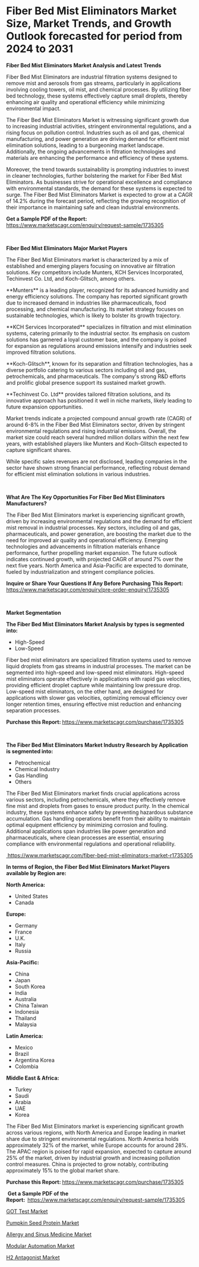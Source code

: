 <p><h1>Fiber Bed Mist Eliminators Market Size, Market Trends, and Growth Outlook forecasted for period from 2024 to 2031</h1></p><p><strong>Fiber Bed Mist Eliminators Market Analysis and Latest Trends</strong></p>
<p><p>Fiber Bed Mist Eliminators are industrial filtration systems designed to remove mist and aerosols from gas streams, particularly in applications involving cooling towers, oil mist, and chemical processes. By utilizing fiber bed technology, these systems effectively capture small droplets, thereby enhancing air quality and operational efficiency while minimizing environmental impact.</p><p>The Fiber Bed Mist Eliminators Market is witnessing significant growth due to increasing industrial activities, stringent environmental regulations, and a rising focus on pollution control. Industries such as oil and gas, chemical manufacturing, and power generation are driving demand for efficient mist elimination solutions, leading to a burgeoning market landscape. Additionally, the ongoing advancements in filtration technologies and materials are enhancing the performance and efficiency of these systems.</p><p>Moreover, the trend towards sustainability is prompting industries to invest in cleaner technologies, further bolstering the market for Fiber Bed Mist Eliminators. As businesses strive for operational excellence and compliance with environmental standards, the demand for these systems is expected to surge. The Fiber Bed Mist Eliminators Market is expected to grow at a CAGR of 14.2% during the forecast period, reflecting the growing recognition of their importance in maintaining safe and clean industrial environments.</p></p>
<p><strong>Get a Sample PDF of the Report:&nbsp;</strong> <a href="https://www.marketscagr.com/enquiry/request-sample/1735305?utm_campaign=1509&utm_medium=2&utm_source=Github&utm_content=ia&utm_term=08102024&utm_id=fiber-bed-mist-eliminators">https://www.marketscagr.com/enquiry/request-sample/1735305</a></p>
<p>&nbsp;</p>
<p><strong>Fiber Bed Mist Eliminators Major Market Players</strong></p>
<p><p>The Fiber Bed Mist Eliminators market is characterized by a mix of established and emerging players focusing on innovative air filtration solutions. Key competitors include Munters, KCH Services Incorporated, Techinvest Co. Ltd, and Koch-Glitsch, among others. </p><p>**Munters** is a leading player, recognized for its advanced humidity and energy efficiency solutions. The company has reported significant growth due to increased demand in industries like pharmaceuticals, food processing, and chemical manufacturing. Its market strategy focuses on sustainable technologies, which is likely to bolster its growth trajectory.</p><p>**KCH Services Incorporated** specializes in filtration and mist elimination systems, catering primarily to the industrial sector. Its emphasis on custom solutions has garnered a loyal customer base, and the company is poised for expansion as regulations around emissions intensify and industries seek improved filtration solutions.</p><p>**Koch-Glitsch**, known for its separation and filtration technologies, has a diverse portfolio catering to various sectors including oil and gas, petrochemicals, and pharmaceuticals. The company's strong R&D efforts and prolific global presence support its sustained market growth. </p><p>**Techinvest Co. Ltd** provides tailored filtration solutions, and its innovative approach has positioned it well in niche markets, likely leading to future expansion opportunities.</p><p>Market trends indicate a projected compound annual growth rate (CAGR) of around 6-8% in the Fiber Bed Mist Eliminators sector, driven by stringent environmental regulations and rising industrial emissions. Overall, the market size could reach several hundred million dollars within the next few years, with established players like Munters and Koch-Glitsch expected to capture significant shares. </p><p>While specific sales revenues are not disclosed, leading companies in the sector have shown strong financial performance, reflecting robust demand for efficient mist elimination solutions in various industries.</p></p>
<p>&nbsp;</p>
<p><strong>What Are The Key Opportunities For Fiber Bed Mist Eliminators Manufacturers?</strong></p>
<p><p>The Fiber Bed Mist Eliminators market is experiencing significant growth, driven by increasing environmental regulations and the demand for efficient mist removal in industrial processes. Key sectors, including oil and gas, pharmaceuticals, and power generation, are boosting the market due to the need for improved air quality and operational efficiency. Emerging technologies and advancements in filtration materials enhance performance, further propelling market expansion. The future outlook indicates continued growth, with projected CAGR of around 7% over the next five years. North America and Asia-Pacific are expected to dominate, fueled by industrialization and stringent compliance policies.</p></p>
<p><strong>Inquire or Share Your Questions If Any Before Purchasing This Report:</strong> <a href="https://www.marketscagr.com/enquiry/pre-order-enquiry/1735305?utm_campaign=1509&utm_medium=2&utm_source=Github&utm_content=ia&utm_term=08102024&utm_id=fiber-bed-mist-eliminators">https://www.marketscagr.com/enquiry/pre-order-enquiry/1735305</a></p>
<p>&nbsp;</p>
<p><strong>Market Segmentation</strong></p>
<p><strong>The Fiber Bed Mist Eliminators Market Analysis by types is segmented into:</strong></p>
<p><ul><li>High-Speed</li><li>Low-Speed</li></ul></p>
<p><p>Fiber bed mist eliminators are specialized filtration systems used to remove liquid droplets from gas streams in industrial processes. The market can be segmented into high-speed and low-speed mist eliminators. High-speed mist eliminators operate effectively in applications with rapid gas velocities, providing efficient droplet capture while maintaining low pressure drop. Low-speed mist eliminators, on the other hand, are designed for applications with slower gas velocities, optimizing removal efficiency over longer retention times, ensuring effective mist reduction and enhancing separation processes.</p></p>
<p><strong>Purchase this Report:&nbsp;</strong><a href="https://www.marketscagr.com/purchase/1735305?utm_campaign=1509&utm_medium=2&utm_source=Github&utm_content=ia&utm_term=08102024&utm_id=fiber-bed-mist-eliminators">https://www.marketscagr.com/purchase/1735305</a></p>
<p>&nbsp;</p>
<p><strong>The Fiber Bed Mist Eliminators Market Industry Research by Application is segmented into:</strong></p>
<p><ul><li>Petrochemical</li><li>Chemical Industry</li><li>Gas Handling</li><li>Others</li></ul></p>
<p><p>The Fiber Bed Mist Eliminators market finds crucial applications across various sectors, including petrochemicals, where they effectively remove fine mist and droplets from gases to ensure product purity. In the chemical industry, these systems enhance safety by preventing hazardous substance accumulation. Gas handling operations benefit from their ability to maintain optimal equipment efficiency by minimizing corrosion and fouling. Additional applications span industries like power generation and pharmaceuticals, where clean processes are essential, ensuring compliance with environmental regulations and operational reliability.</p></p>
<p><a href="https://www.marketscagr.com/fiber-bed-mist-eliminators-market-r1735305?utm_campaign=1509&utm_medium=2&utm_source=Github&utm_content=ia&utm_term=08102024&utm_id=fiber-bed-mist-eliminators">&nbsp;https://www.marketscagr.com/fiber-bed-mist-eliminators-market-r1735305</a></p>
<p><strong>In terms of Region, the Fiber Bed Mist Eliminators Market Players available by Region are:</strong></p>
<p>
    <p> <strong> North America: </strong>
        <ul>
            <li>United States</li>
            <li>Canada</li>
        </ul>
        </p> 
    <p> <strong> Europe: </strong>
        <ul>
            <li>Germany</li>
            <li>France</li>
            <li>U.K.</li>
            <li>Italy</li>
            <li>Russia</li>
        </ul>
        </p> 
    <p> <strong> Asia-Pacific: </strong>
        <ul>
            <li>China</li>
            <li>Japan</li>
            <li>South Korea</li>
            <li>India</li>
            <li>Australia</li>
            <li>China Taiwan</li>
            <li>Indonesia</li>
            <li>Thailand</li>
            <li>Malaysia</li>
        </ul>
        </p> 
    <p> <strong> Latin America: </strong>
        <ul>
            <li>Mexico</li>
            <li>Brazil</li>
            <li>Argentina Korea</li>
            <li>Colombia</li>
        </ul>
        </p> 
    <p> <strong> Middle East & Africa: </strong>
        <ul>
            <li>Turkey</li>
            <li>Saudi</li>
            <li>Arabia</li>
            <li>UAE</li>
            <li>Korea</li>
        </ul>
    </p>
    </p>
<p><p>The Fiber Bed Mist Eliminators market is experiencing significant growth across various regions, with North America and Europe leading in market share due to stringent environmental regulations. North America holds approximately 32% of the market, while Europe accounts for around 28%. The APAC region is poised for rapid expansion, expected to capture around 25% of the market, driven by industrial growth and increasing pollution control measures. China is projected to grow notably, contributing approximately 15% to the global market share.</p></p>
<p><strong>Purchase this Report: </strong><a href="https://www.marketscagr.com/purchase/1735305?utm_campaign=1509&utm_medium=2&utm_source=Github&utm_content=ia&utm_term=08102024&utm_id=fiber-bed-mist-eliminators">https://www.marketscagr.com/purchase/1735305</a></p>
<p>&nbsp;<strong>Get a Sample PDF of the Report:&nbsp;&nbsp;</strong><a href="https://www.marketscagr.com/enquiry/request-sample/1735305?utm_campaign=1509&utm_medium=2&utm_source=Github&utm_content=ia&utm_term=08102024&utm_id=fiber-bed-mist-eliminators">https://www.marketscagr.com/enquiry/request-sample/1735305</a></p>
<p><strong></strong></p>
<p><p><a href="https://www.linkedin.com/pulse/trends-global-got-test-market-forecast-analysis-2024-gkm7c?utm_campaign=1509&utm_medium=2&utm_source=Github&utm_content=ia&utm_term=08102024&utm_id=fiber-bed-mist-eliminators">GOT Test Market</a></p><p><a href="https://issuu.com/reportprime-2/docs/pumpkin-seed-protein-market-size-20_0aeaecaa91369a?utm_campaign=1509&utm_medium=2&utm_source=Github&utm_content=ia&utm_term=08102024&utm_id=fiber-bed-mist-eliminators">Pumpkin Seed Protein Market</a></p><p><a href="https://www.linkedin.com/pulse/global-allergy-sinus-medicine-market-sector2024-2031-1wwie?utm_campaign=1509&utm_medium=2&utm_source=Github&utm_content=ia&utm_term=08102024&utm_id=fiber-bed-mist-eliminators">Allergy and Sinus Medicine Market</a></p><p><a href="https://www.linkedin.com/pulse/global-modular-automation-market-pulse-trends-growth-uuxke?utm_campaign=1509&utm_medium=2&utm_source=Github&utm_content=ia&utm_term=08102024&utm_id=fiber-bed-mist-eliminators">Modular Automation Market</a></p><p><a href="https://www.linkedin.com/pulse/h2-antagonist-market-size-share-competitive-landscape-jzxqc?utm_campaign=1509&utm_medium=2&utm_source=Github&utm_content=ia&utm_term=08102024&utm_id=fiber-bed-mist-eliminators">H2 Antagonist Market</a></p></p>